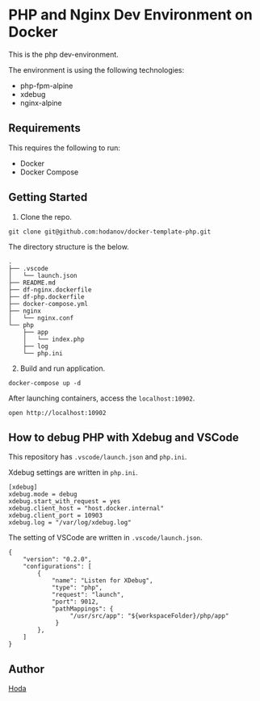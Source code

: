 # PHP and Nginx Dev Environment on Docker

This is the php dev-environment.

The environment is using the following technologies:

- php-fpm-alpine
- xdebug
- nginx-alpine

## Requirements

This requires the following to run:

- Docker
- Docker Compose

## Getting Started

1. Clone the repo.

```
git clone git@github.com:hodanov/docker-template-php.git
```

The directory structure is the below.

```
.
├── .vscode
│   └── launch.json
├── README.md
├── df-nginx.dockerfile
├── df-php.dockerfile
├── docker-compose.yml
├── nginx
│   └── nginx.conf
└── php
    ├── app
    │   └── index.php
    ├── log
    └── php.ini
```

2. Build and run application.

```
docker-compose up -d
```

After launching containers, access the `localhost:10902`.

```
open http://localhost:10902
```

## How to debug PHP with Xdebug and VSCode

This repository has `.vscode/launch.json` and `php.ini`.

Xdebug settings are written in `php.ini`.

```
[xdebug]
xdebug.mode = debug
xdebug.start_with_request = yes
xdebug.client_host = "host.docker.internal"
xdebug.client_port = 10903
xdebug.log = "/var/log/xdebug.log"
```

The setting of VSCode are written in `.vscode/launch.json`.

```
{
    "version": "0.2.0",
    "configurations": [
        {
            "name": "Listen for XDebug",
            "type": "php",
            "request": "launch",
            "port": 9012,
            "pathMappings": {
                 "/usr/src/app": "${workspaceFolder}/php/app"
             }
        },
    ]
}
```

## Author

[Hoda](https://hodalog.com)
